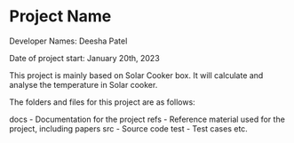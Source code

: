 # Project Name

Developer Names: Deesha Patel   

Date of project start: January 20th, 2023

This project is mainly based on Solar Cooker box. It will calculate and analyse the temperature in Solar cooker. 

The folders and files for this project are as follows:

docs - Documentation for the project
refs - Reference material used for the project, including papers
src - Source code
test - Test cases
etc.